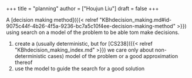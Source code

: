 +++
title = "planning"
author = ["Houjun Liu"]
draft = false
+++

A [decision making method]({{< relref "KBhdecision_making.md#id-9075c44f-4b26-4f5a-9236-bc7a5c10f4ee-decision-making-method" >}}) using search on a model of the problem to be able tom make decisions.

1.  create a (usually deterministic, but for [CS238]({{< relref "KBhdecision_making_index.md" >}}) we care only about non-deterministic cases) model of the problem or a good approximation thereof
2.  use the model to guide the search for a good solution
